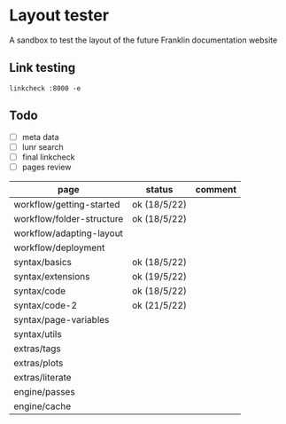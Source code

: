 # Layout tester

A sandbox to test the layout of the future Franklin documentation website

## Link testing

```
linkcheck :8000 -e
```

## Todo

* [ ] meta data
* [ ] lunr search
* [ ] final linkcheck
* [ ] pages review

| page | status | comment |
| ---- | ------ | ------- |
| workflow/getting-started | ok (18/5/22) | |
| workflow/folder-structure | ok (18/5/22)  | |
| workflow/adapting-layout |  | |
| workflow/deployment |  | |
| syntax/basics |  ok (18/5/22) | |
| syntax/extensions | ok (19/5/22) | |
| syntax/code | ok (18/5/22) | |
| syntax/code-2 | ok (21/5/22) | |
| syntax/page-variables |  | |
| syntax/utils |  | |
| extras/tags | | |
| extras/plots | | |
| extras/literate | | |
| engine/passes | | | 
| engine/cache | | | 


